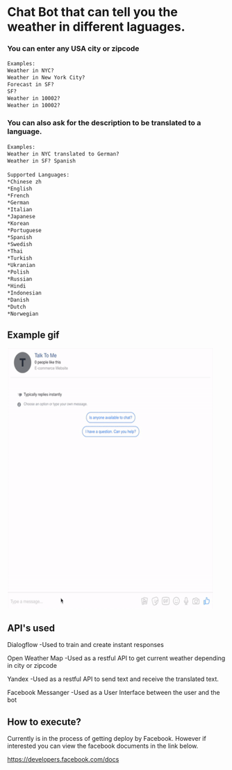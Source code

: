 # Chat Bot that can tell you the weather in different laguages. 

### You can enter any USA city or zipcode
    Examples:
    Weather in NYC?
    Weather in New York City?
    Forecast in SF?
    SF?
    Weather in 10002?
    Weather in 10002?
### You can also ask for the description to be translated to a language.
    Examples:
    Weather in NYC translated to German?
    Weather in SF? Spanish
    
    Supported Languages:
    *Chinese zh
    *English
    *French
    *German
    *Italian 
    *Japanese
    *Korean
    *Portuguese
    *Spanish
    *Swedish
    *Thai
    *Turkish
    *Ukranian
    *Polish
    *Russian
    *Hindi
    *Indonesian
    *Danish
    *Dutch
    *Norwegian


## Example gif
<img src="https://github.com/Armando024/chat_bot/blob/master/media/chatBot.gif" width="475" height="600" />

## API's used
 Dialogflow
    -Used to train and create instant responses

 Open Weather Map
    -Used as a restful API to get current weather depending in city or zipcode
    
 Yandex
    -Used as a restful API to send text and receive the translated text. 
    
 Facebook Messanger
    -Used as a User Interface between the user and the bot
## How to execute?
Currently is in the process of getting deploy by Facebook. 
However if interested you can view the facebook documents in the link below.

https://developers.facebook.com/docs

